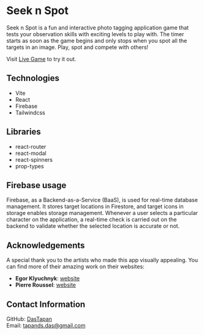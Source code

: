 # Seek n Spot

Seek n Spot is a fun and interactive photo tagging application game that tests your observation skills with exciting levels to play with. The timer starts as soon as the game begins and only stops when you spot all the targets in an image. Play, spot and compete with others!

Visit [Live Game](https://your-live-game-link.com) to try it out.

## Technologies

- Vite
- React
- Firebase
- Tailwindcss

## Libraries

- react-router
- react-modal
- react-spinners
- prop-types

## Firebase usage

Firebase, as a Backend-as-a-Service (BaaS), is used for real-time database management. It stores target locations in Firestore, and target icons in storage enables storage management. Whenever a user selects a particular character on the application, a real-time check is carried out on the backend to validate whether the selected location is accurate or not.

## Acknowledgements

A special thank you to the artists who made this app visually appealing. You can find more of their amazing work on their websites:

- **Egor Klyuchnyk**: [website](https://www.artstation.com/chekavo)
- **Pierre Roussel**: [website](https://www.artstation.com/pierreroussel)

## Contact Information

GitHub: [DasTapan](https://github.com/DasTapan)  
Email: tapands.das@gmail.com
